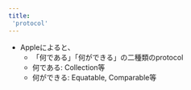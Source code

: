 ```yaml
---
title:
 'protocol'
---
```


- Appleによると、
    - 「何である」「何ができる」の二種類のprotocol
    - 何である: Collection等
    - 何ができる: Equatable, Comparable等
